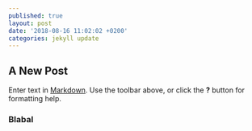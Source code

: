 ```yaml
---
published: true
layout: post
date: '2018-08-16 11:02:02 +0200'
categories: jekyll update
---
```

## A New Post

Enter text in [Markdown](http://daringfireball.net/projects/markdown/). Use the toolbar above, or click the **?** button for formatting help.

### Blabal
